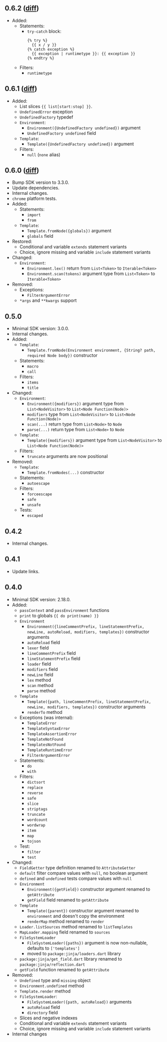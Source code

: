 ## 0.6.2 ([diff](https://github.com/ykmnkmi/jinja.dart/compare/3464f33..main))
- Added:
  - Statements:
    - `try-catch` block:
      ```jinja
      {% try %}
        {{ x / y }}
      {% catch exception %}
        {{ exception | runtimetype }}: {{ exception }}
      {% endtry %}
      ```
  - Filters:
    - `runtimetype`

## 0.6.1 ([diff](https://github.com/ykmnkmi/jinja.dart/compare/88996f8..3464f33))
- Added:
  - List slices `{{ list[start:stop] }}`.
  - `UndefinedError` exception
  - `UndefinedFactory` typedef
  - `Environment`:
    - `Environment({UndefinedFactory undefined})` argument
    - `UndefinedFactory undefined` field
  - `Template`:
    - `Template({UndefinedFactory undefined})` argument
  - Filters:
    - `null` (`none` alias)

## 0.6.0 ([diff](https://github.com/ykmnkmi/jinja.dart/compare/c12244e6..88996f8))
- Bump SDK version to 3.3.0.
- Update dependencies.
- Internal changes.
- `chrome` platform tests.
- Added:
  - Statements:
    - `import`
    - `from`
  - `Template`:
    - `Template.fromNode({globals})` argument
    - `globals` field
- Restored:
  - Conditional and variable `extends` statement variants
  - Choice, ignore missing and variable `include` statement variants
- Changed:
  - `Environment`:
    - `Environment.lex()` return from `List<Token>` to `Iterable<Token>`
    - `Environment.scan(tokens)` argument type from `List<Token>` to `Iterable<Token>`
- Removed:
  - Exceptions:
    - `FilterArgumentError`
  - `*args` and `**kwargs` support

## 0.5.0
- Minimal SDK version: 3.0.0.
- Internal changes.
- Added:
  - `Template`:
    - `Template.fromNode(Environment environment, {String? path, required Node body})` constructor
  - Statements:
    - `macro`
    - `call`
  - Filters:
    - `items`
    - `title`
- Changed:
  - `Environment`:
    - `Environment({modifiers})` argument type from `List<NodeVisitor>` to `List<Node Function(Node)>`
    - `modifiers` type from `List<NodeVisitor>` to `List<Node Function(Node)>`
    - `scan(...)` return type from `List<Node>` to `Node`
    - `parse(...)` return type from `List<Node>` to `Node`
  - `Template`:
    - `Template({modifiers})` argument type from `List<NodeVisitor>` to `List<Node Function(Node)>`
  - Filters:
    - `truncate` arguments are now positional
- Removed:
  - `Template`:
    - `Template.fromNodes(...)` constructor
  - Statements:
    - `autoescape`
  - Filters:
    - `forceescape`
    - `safe`
    - `unsafe`
  - Tests:
    - `escaped`

## 0.4.2
- Internal changes.

## 0.4.1
- Update links.

## 0.4.0
- Minimal SDK version: 2.18.0.
- Added:
  - `passContext` and `passEnvironment` functions
  - `print` to globals `{{ do print(name) }}`
  - `Environment`
    - `Environment({lineCommentPrefix, lineStatementPrefix, newLine, autoReload, modifiers, templates})` constructor arguments
    - `autoReload` field
    - `lexer` field
    - `lineCommentPrefix` field
    - `lineStatementPrefix` field
    - `loader` field
    - `modifiers` field
    - `newLine` field
    - `lex` method
    - `scan` method
    - `parse` method
  - `Template`
    - `Template({path, lineCommentPrefix, lineStatementPrefix, newLine, modifiers, templates})` constructor arguments
    - `renderTo` method
  - Exceptions (was internal):
    - `TemplateError`
    - `TemplateSyntaxError`
    - `TemplateAssertionError`
    - `TemplateNotFound`
    - `TemplatesNotFound`
    - `TemplateRuntimeError`
    - `FilterArgumentError`
  - Statements:
    - `do`
    - `with`
  - Filters:
    - `dictsort`
    - `replace`
    - `reverse`
    - `safe`
    - `slice`
    - `striptags`
    - `truncate`
    - `wordcount`
    - `wordwrap`
    - `item`
    - `map`
    - `tojson`
  - Test:
    - `filter`
    - `test`
- Changed:
  - `FieldGetter` type definition renamed to `AttributeGetter`
  - `default` filter compare values with `null`, no boolean argument
  - `defined` and `undefined` tests compare values with `null`
  - `Environment`
    - `Environment({getField})` constructor argument renamed to `getAttribute`
    - `getField` field renamed to `getAttribute`
  - `Template`
    - `Template({parent})` constructor argument renamed to `environment`
      and doesn't copy the environment
    - `renderMap` method renamed to `render`
  - `Loader.listSources` method renamed to `listTemplates`
  - `MapLoader.mapping` field renamed to  `sources`
  - `FileSystemLoader`
    - `FileSystemLoader({paths})` argument is now non-nullable, defaults to `['templates']`
    - moved to `package:jinja/loaders.dart` library
  - `package:jinja/get_field.dart` library renamed to `package:jinja/reflection.dart`
  - `getField` function renamed to `getAttribute`
- Removed:
  - `Undefined` type and `missing` object
  - `Environment.undefined` method
  - `Template.render` method
  - `FileSystemLoader`:
    - `FileSystemLoader({path, autoReload})` arguments
    - `autoReload` field
    - `directory` field
  - Slices and negative indexes
  - Conditional and variable `extends` statement variants
  - Choice, ignore missing and variable `include` statement variants
- Internal changes